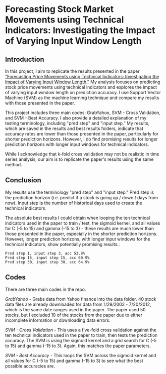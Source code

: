 # Forecasting Stock Market Movements using Technical Indicators: Investigating the Impact of Varying Input Window Length

## Introduction
In this project, I aim to replicate the results presented in the paper ["Forecasting Price Movements using Technical Indicators: Investigating the Impact of Varying Input Window Length."](https://github.com/ScrapeWithYuri/Stock-Market-Predicition-Forecasting-Price-Movements-using-Technical-Indicators/blob/master/PDF/2017Forecastingpricemovementsusingtechnicalindicators-Investigatingtheimpactofvaryinginputwindowlength.pdf)  My analysis focuses on predicting stock price movements using technical indicators and explores the impact of varying input window length on prediction accuracy. I use Support Vector Machine (SVM) as the machine learning technique and compare my results with those presented in the paper.

This project includes three main codes: GrabYahoo, SVM - Cross Validation, and SVM - Best Accuracy. I also provide a detailed explanation of my testing terminology, including "pred step" and "input step." My results, which are saved in the results and best results folders, indicate that accuracy rates are lower than those presented in the paper, particularly for shorter prediction horizons. However, I do find promising results for longer prediction horizons with longer input windows for technical indicators.

While I acknowledge that k-fold cross validation may not be realistic in time series analysis, our aim is to replicate the paper's results using the same method.

## Conclusion
My results use the terminology "pred step" and "input step." Pred step is the prediction horizon (i.e. predict if a stock is going up / down *t* days from now). Input step is the number of historical days used to create the technical indicators.

The absolute best results I could obtain when looping the ten technical indicators used in the paper to train / test, the sigmoid kernel, and all values for C (-5 to 15) and gamma (-15 to 3) - these results are much lower than those presented in the paper, especially in the shorter prediction horizons. However, longer prediction horizons, with longer input windows for the technical indicators, show potentially promising results.:

```
Pred step 1, input step 3, acc 53.8%
Pred step 15, input step 15, acc 60.9%
Pred step 30, input step 30, acc 64.9%
```

## Codes
There are three main codes in the repo.

*GrabYahoo* - Grabs data from Yahoo finance into the data folder. 40 stock data files are already downloaded for data from 1/29/2002 - 7/20/2012, which is the same date ranges used in the paper. The paper used 50 stocks, but I excluded 10 of the stocks from the paper due to either incomplete information or downloading data errors.

*SVM - Cross Validation* - This uses a five-fold cross validation against the ten technical indicators used in the paper to train, then tests the prediction accuracy. The SVM is using the sigmoid kernel and a grid search for C (-5 to 15) and gamma (-15 to 3). Again, this matches the paper parameters.

*SVM - Best Accuracy* - This loops the SVM across the sigmoid kernel and all values for C (-5 to 15) and gamma (-15 to 3) to see what the best possible accuracies are.

